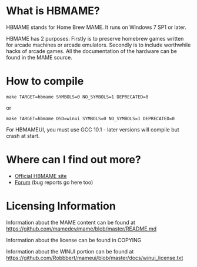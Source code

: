 What is HBMAME?
===============

HBMAME stands for Home Brew MAME. It runs on Windows 7 SP1 or later.

HBMAME has 2 purposes:
Firstly is to preserve homebrew games written for arcade machines or arcade emulators.
Secondly is to include worthwhile hacks of arcade games.
All the documentation of the hardware can be found in the MAME source.

How to compile
==============

```
make TARGET=hbmame SYMBOLS=0 NO_SYMBOLS=1 DEPRECATED=0
```

or

```
make TARGET=hbmame OSD=winui SYMBOLS=0 NO_SYMBOLS=1 DEPRECATED=0
```

For HBMAMEUI, you must use GCC 10.1 - later versions will compile but crash at start.


Where can I find out more?
==========================

* [Official HBMAME site](http://hbmame.1emulation.com/)
* [Forum](http://www.mameworld.info/ubbthreads/postlist.php?Cat=&Board=misfitmame) (bug reports go here too)


Licensing Information
=====================

Information about the MAME content can be found at https://github.com/mamedev/mame/blob/master/README.md

Information about the license can be found in COPYING

Information about the WINUI portion can be found at https://github.com/Robbbert/mameui/blob/master/docs/winui_license.txt
